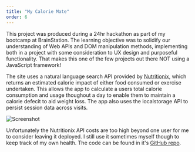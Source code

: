 ```yaml
---
title: "My Calorie Mate"
order: 6
---
```


This project was produced during a 24hr hackathon as part of my bootcamp at BrainStation. The learning objective was to solidify our understanding of Web APIs and DOM manipulation methods, implementing both in a project with some consideration to UX design and purposeful functionality. That makes this one of the few projects out there NOT using a JavaScript framework!

The site uses a natural language search API provided by [Nutritionix](https://www.nutritionix.com/), which returns an estimated calorie impact of either food consumed or exercise undertaken. This allows the app to calculate a users total calorie consumption and usage thoughout a day to enable them to maintain a calorie defecit to aid weight loss. The app also uses the localstorage API to persist session data across visits.

![Screenshot](/images/calorie-mate-img.jpg#image-center)

Unfortunately the Nutritionix API costs are too high beyond one user for me to consider leaving it deployed. I still use it sometimes myself though to keep track of my own health. The code can be found in it's [GitHub repo](https://github.com/James-Bosley/api-hackathon).
